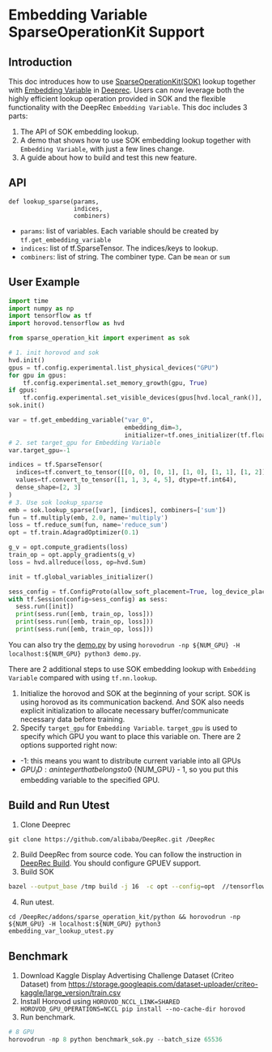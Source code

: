 # Embedding Variable SparseOperationKit Support
## Introduction
This doc introduces how to use [SparseOperationKit(SOK)](https://nvidia-merlin.github.io/HugeCTR/sparse_operation_kit/master/index.html) lookup together with [Embedding Variable](https://deeprec.readthedocs.io/zh/latest/Embedding-Variable.html#embedding-variable) in [Deeprec](https://github.com/alibaba/DeepRec). Users can now leverage both the highly efficient lookup operation provided in SOK and the flexible functionality with the DeepRec `Embedding Variable`. This doc includes 3 parts:
1. The API of SOK embedding lookup.
2. A demo that shows how to use SOK embedding lookup together with `Embedding Variable`, with just a few lines change.
3. A guide about how to build and test this new feature.
## API
```
def lookup_sparse(params,
                  indices,
                  combiners)
```
* `params`: list of variables. Each variable should be created by `tf.get_embedding_variable`
* `indices`: list of tf.SparseTensor. The indices/keys to lookup.
* `combiners`: list of string. The combiner type. Can be `mean` or `sum`

## User Example
```python
import time
import numpy as np
import tensorflow as tf
import horovod.tensorflow as hvd

from sparse_operation_kit import experiment as sok

# 1. init horovod and sok
hvd.init()
gpus = tf.config.experimental.list_physical_devices("GPU")
for gpu in gpus:
    tf.config.experimental.set_memory_growth(gpu, True)
if gpus:
    tf.config.experimental.set_visible_devices(gpus[hvd.local_rank()], "GPU")
sok.init()

var = tf.get_embedding_variable("var_0",
                                embedding_dim=3,
                                initializer=tf.ones_initializer(tf.float32))
# 2. set target_gpu for Embedding Variable
var.target_gpu=-1

indices = tf.SparseTensor(
  indices=tf.convert_to_tensor([[0, 0], [0, 1], [1, 0], [1, 1], [1, 2]], dtype=tf.int64),
  values=tf.convert_to_tensor([1, 1, 3, 4, 5], dtype=tf.int64),
  dense_shape=[2, 3]
)
# 3. Use sok lookup_sparse
emb = sok.lookup_sparse([var], [indices], combiners=['sum'])
fun = tf.multiply(emb, 2.0, name='multiply')
loss = tf.reduce_sum(fun, name='reduce_sum')
opt = tf.train.AdagradOptimizer(0.1)

g_v = opt.compute_gradients(loss)
train_op = opt.apply_gradients(g_v)
loss = hvd.allreduce(loss, op=hvd.Sum)

init = tf.global_variables_initializer()

sess_config = tf.ConfigProto(allow_soft_placement=True, log_device_placement=False)
with tf.Session(config=sess_config) as sess:
  sess.run([init])
  print(sess.run([emb, train_op, loss]))
  print(sess.run([emb, train_op, loss]))
  print(sess.run([emb, train_op, loss]))
```
You can also try the [demo.py](./example/demo.py) by using `horovodrun -np ${NUM_GPU} -H localhost:${NUM_GPU} python3 demo.py`.

There are 2 additional steps to use SOK embedding lookup with `Embedding Variable` compared with using `tf.nn.lookup`.
1. Initialize the horovod and SOK at the beginning of your script. SOK is using horovod as its communication backend. And SOK also needs explicit initialization to allocate necessary buffer/communicate necessary data before training.
2. Specify `target_gpu` for `Embedding Variable`. `target_gpu` is used to specify which GPU you want to place this variable on. There are 2 options supported right now:
  * -1: this means you want to distribute current variable into all GPUs
  * ${GPU_ID}: an integer that belongs to 0~${NUM_GPU} - 1, so you put this embedding variable to the specified GPU.
## Build and Run Utest
1. Clone Deeprec
```
git clone https://github.com/alibaba/DeepRec.git /DeepRec
```
2. Build DeepRec from source code. You can follow the instruction in [DeepRec Build](https://deeprec.readthedocs.io/zh/latest/DeepRec-Compile-And-Install.html). You should configure GPUEV support.
3. Build SOK
```bash
bazel --output_base /tmp build -j 16  -c opt --config=opt  //tensorflow/tools/pip_package:build_sok && ./bazel-bin/tensorflow/tools/pip_package/build_sok
```
4. Run utest.
```
cd /DeepRec/addons/sparse_operation_kit/python && horovodrun -np ${NUM_GPU} -H localhost:${NUM_GPU} python3 embedding_var_lookup_utest.py
```
## Benchmark
1. Download Kaggle Display Advertising Challenge Dataset (Criteo Dataset) from https://storage.googleapis.com/dataset-uploader/criteo-kaggle/large_version/train.csv
2. Install Horovod using `HOROVOD_NCCL_LINK=SHARED HOROVOD_GPU_OPERATIONS=NCCL pip install --no-cache-dir horovod`
3. Run benchmark. 
```python
# 8 GPU
horovodrun -np 8 python benchmark_sok.py --batch_size 65536 
```